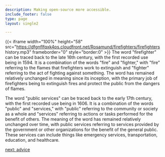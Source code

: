 ```yaml
---
description: Making open-source more accessible.
include_footer: false
type: page
layout: single2

---
```


{{< iframe width="100%" height="58" src="https://dfgnflfqxk4ps.cloudfront.net/Rosamund/firefighters/firefighters history.mp3" frameborder="0" style="border:0" >}}
The word "firefighter" can be traced back to the late 16th century, with the first recorded use being in 1594. It is a combination of the words "fire" and "fighter," with "fire" referring to the flames that firefighters work to extinguish and "fighter" referring to the act of fighting against something. The word has remained relatively unchanged in meaning since its inception, with the primary job of firefighters being to extinguish fires and protect the public from the dangers of flames.

The word "public services" can be traced back to the early 17th century, with the first recorded use being in 1606. It is a combination of the words "public" and "services," with "public" referring to the community or society as a whole and "services" referring to actions or tasks performed for the benefit of others. The meaning of the word has remained relatively unchanged over time, with public services referring to services provided by the government or other organizations for the benefit of the general public. These services can include things like emergency services, transportation, education, and healthcare.


<a href="https://workdojos.com/firefighters/advice">next: advice</a>

